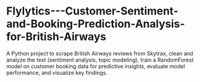 # Flylytics---Customer-Sentiment-and-Booking-Prediction-Analysis-for-British-Airways
A  Python project to scrape British Airways reviews from Skytrax, clean and analyze the text (sentiment analysis, topic modeling), train a RandomForest model on customer booking data for predictive insights, evaluate model performance, and visualize key findings.
